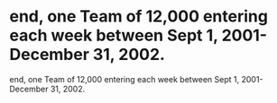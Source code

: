 # end, one  Team of 12,000 entering each week between Sept 1, 2001-December 31, 2002.

end, one  Team of 12,000 entering each week between Sept 1, 2001-December 31, 2002.